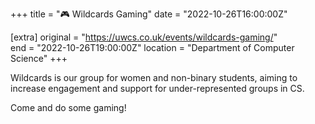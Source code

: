 +++
title = "🎮 Wildcards Gaming"
date = "2022-10-26T16:00:00Z"

[extra]
original = "https://uwcs.co.uk/events/wildcards-gaming/"    
end = "2022-10-26T19:00:00Z"
location = "Department of Computer Science"
+++

Wildcards is our group for women and non-binary students, aiming to increase engagement and support for under-represented groups in CS.

Come and do some gaming!
